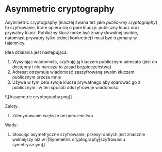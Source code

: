 # Asymmetric cryptography
Asymmetric cryptography (inaczej zwana tez jako *public-key cryptography*) to szyfrowanie, które opiera się o pare kluczy: publiczny klucz oraz prywatny klucz. 
Publiczny klucz może być znany dowolnej osobie, natomiast prywatny tylko jednej konkretnej i musi być trzymany w tajemnicy.

Idea działania jest następująca:
1. Wysyłając wiadomość, szyfruję ją kluczem publicznym adresata (jest on dostępny i nie narusza to zasad bezpieczeństwa)
2. Adresat otrzymuje wiadomość zaszyfrowaną swoim kluczem publicznym przeze mnie
3. Używa w tym celu swoje klucza prywatnego aby sparować go z publicznym i w ten sposób odszyfrowuje wiadomość

![[Assymetric cryptography.png]]

Zalety:
1. Zdecydowanie większe bezpieczeństwo

Wady:
1. Stosując asymetryczne szyfrowanie, przesył danych jest znacznie wolniejszy niż w [[Symmetric cryptography|szyfrowaniu symetrycznym]]



